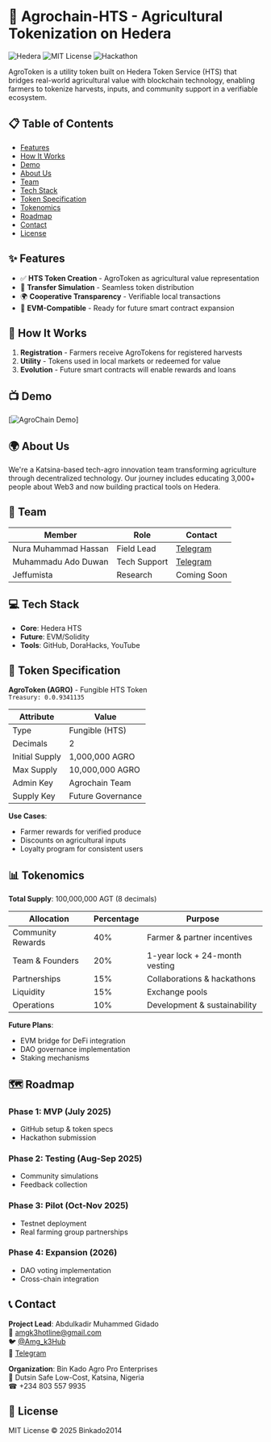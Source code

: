 # 🌱 Agrochain-HTS - Agricultural Tokenization on Hedera

![Hedera](https://img.shields.io/badge/Hedera-HTS-blue)
![MIT License](https://img.shields.io/badge/license-MIT-green)
![Hackathon](https://img.shields.io/badge/project-hackathon-orange)

AgroToken is a utility token built on Hedera Token Service (HTS) that bridges real-world agricultural value with blockchain technology, enabling farmers to tokenize harvests, inputs, and community support in a verifiable ecosystem.

## 📋 Table of Contents
- [Features](#-features)
- [How It Works](#-how-it-works)
- [Demo](#-demo)
- [About Us](#-about-us)
- [Team](#-team)
- [Tech Stack](#-tech-stack)
- [Token Specification](#-token-specification)
- [Tokenomics](#-tokenomics)
- [Roadmap](#-roadmap)
- [Contact](#-contact)
- [License](#-license)

## ✨ Features
- ✅ **HTS Token Creation** - AgroToken as agricultural value representation
- 🔄 **Transfer Simulation** - Seamless token distribution
- 🌍 **Cooperative Transparency** - Verifiable local transactions
- 🔮 **EVM-Compatible** - Ready for future smart contract expansion

## 🚀 How It Works
1. **Registration** - Farmers receive AgroTokens for registered harvests
2. **Utility** - Tokens used in local markets or redeemed for value
3. **Evolution** - Future smart contracts will enable rewards and loans

## 📺 Demo
[![AgroChain Demo](https://youtube.com/watch?v=hWaUthuscxw)]
## 🌍 About Us
We're a Katsina-based tech-agro innovation team transforming agriculture through decentralized technology. Our journey includes educating 3,000+ people about Web3 and now building practical tools on Hedera.

## 👥 Team
| Member | Role | Contact |
|--------|------|---------|
| Nura Muhammad Hassan | Field Lead | [Telegram](https://t.me/hassannura) |
| Muhammadu Ado Duwan | Tech Support | [Telegram](https://t.me/Muhdwakili) |
| Jeffumista | Research | Coming Soon |

## 💻 Tech Stack
- **Core**: Hedera HTS
- **Future**: EVM/Solidity
- **Tools**: GitHub, DoraHacks, YouTube

## 🔗 Token Specification
**AgroToken (AGRO)** - Fungible HTS Token  
`Treasury: 0.0.9341135`

| Attribute | Value |
|-----------|-------|
| Type | Fungible (HTS) |
| Decimals | 2 |
| Initial Supply | 1,000,000 AGRO |
| Max Supply | 10,000,000 AGRO |
| Admin Key | Agrochain Team |
| Supply Key | Future Governance |

**Use Cases**:
- Farmer rewards for verified produce
- Discounts on agricultural inputs
- Loyalty program for consistent users

## 📊 Tokenomics
**Total Supply**: 100,000,000 AGT (8 decimals)

| Allocation | Percentage | Purpose |
|------------|------------|---------|
| Community Rewards | 40% | Farmer & partner incentives |
| Team & Founders | 20% | 1-year lock + 24-month vesting |
| Partnerships | 15% | Collaborations & hackathons |
| Liquidity | 15% | Exchange pools |
| Operations | 10% | Development & sustainability |

**Future Plans**:
- EVM bridge for DeFi integration
- DAO governance implementation
- Staking mechanisms

## 🗺 Roadmap
### Phase 1: MVP (July 2025)
- GitHub setup & token specs
- Hackathon submission

### Phase 2: Testing (Aug-Sep 2025)
- Community simulations
- Feedback collection

### Phase 3: Pilot (Oct-Nov 2025)
- Testnet deployment
- Real farming group partnerships

### Phase 4: Expansion (2026)
- DAO voting implementation
- Cross-chain integration

## 📞 Contact
**Project Lead**: Abdulkadir Muhammed Gidado  
📧 amgk3hotline@gmail.com  
🐦 [@Amg_k3Hub](https://twitter.com/Amg_k3Hub)  
📱 [Telegram](https://t.me/AMG_K3HUB1)

**Organization**: Bin Kado Agro Pro Enterprises  
📍 Dutsin Safe Low-Cost, Katsina, Nigeria  
☎ +234 803 557 9935

## 📜 License
MIT License © 2025 Binkado2014

